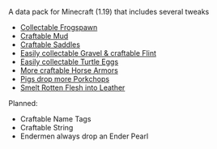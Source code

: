 A data pack for Minecraft (1.19) that includes several tweaks

- [Collectable Frogspawn](changes/collectable_frogspawn.md)
- [Craftable Mud](changes/craftable_mud.md)
- [Craftable Saddles](changes/craftable_saddles.md)
- [Easily collectable Gravel & craftable Flint](changes/easily_collectable_gravel_&_craftable_flint.md)
- [Easily collectable Turtle Eggs](changes/easily_collectable_turtle_eggs.md)
- [More craftable Horse Armors](changes/more_craftable_horse_armors.md)
- [Pigs drop more Porkchops](changes/pigs_drop_more_porkchops.md)
- [Smelt Rotten Flesh into Leather](changes/smelt_rotten_flesh_into_leather.md)

Planned:
- Craftable Name Tags
- Craftable String
- Endermen always drop an Ender Pearl
